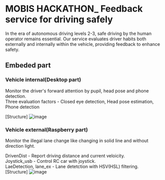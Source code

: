 # MOBIS HACKATHON_ Feedback service for driving safely
In the era of autonomous driving levels 2-3, safe driving by the human operator remains essential. Our service evaluates driver habits both externally and internally within the vehicle, providing feedback to enhance safety.
## Embeded part
### Vehicle internal(Desktop part)
Monitor the driver's forward attention by pupil, head pose and phone detection.  
Three evaluation factors - Closed eye detection, Head pose estimation, Phone detection

[Structure]
![image](https://github.com/SSU-CAR/SSU-CAR_Embeded/assets/107911398/3e5b8ff1-3ff0-49f1-a111-0ddbeedbca80)

### Vehicle external(Raspberry part)
Monitor the illegal lane change like changing in solid line and without direction light.  

DrivenDist - Report driving distance and current veloicity.  
Joystick_usb - Control RC car with joystick.  
LaeDetection, lane_ex - Lane detetction with HSV(HSL) filtering.  
[Structure]
![image](https://github.com/SSU-CAR/SSU-CAR_Embeded/assets/107911398/77e2e055-b323-4d55-bb0e-73a4f5f935af)

